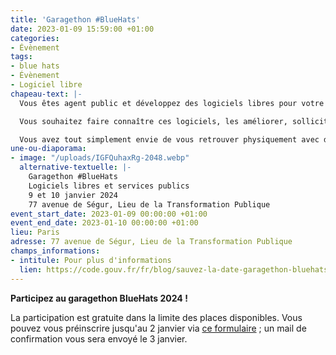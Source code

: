 ```yaml
---
title: 'Garagethon #BlueHats'
date: 2023-01-09 15:59:00 +01:00
categories:
- Évènement
tags:
- blue hats
- Évènement
- Logiciel libre
chapeau-text: |-
  Vous êtes agent public et développez des logiciels libres pour votre administration ?

  Vous souhaitez faire connaître ces logiciels, les améliorer, solliciter des contributions d'autres agents publics, discuter de la maintenance à long terme de votre projet ?

  Vous avez tout simplement envie de vous retrouver physiquement avec d'autres développeuses et développeurs BlueHats pour partager des moments productifs et conviviaux ?
une-ou-diaporama:
- image: "/uploads/IGFQuhaxRg-2048.webp"
  alternative-textuelle: |-
    Garagethon #BlueHats
    Logiciels libres et services publics
    9 et 10 janvier 2024
    77 avenue de Ségur, Lieu de la Transformation Publique
event_start_date: 2023-01-09 00:00:00 +01:00
event_end_date: 2023-01-10 00:00:00 +01:00
lieu: Paris
adresse: 77 avenue de Ségur, Lieu de la Transformation Publique
champs_informations:
- intitule: Pour plus d'informations
  lien: https://code.gouv.fr/fr/blog/sauvez-la-date-garagethon-bluehats-2024/
---
```


**Participez au garagethon BlueHats 2024 !** 

La participation est gratuite dans la limite des places disponibles. Vous pouvez vous préinscrire jusqu'au 2 janvier via [ce formulaire](https://framaforms.org/garagethon-bluehats-9-10-janvier-2024-1702471895) ; un mail de confirmation vous sera envoyé le 3 janvier.